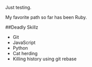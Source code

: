 Just testing.

My favorite path so far has been Ruby.

##Deadly Skillz

* Git
* JavaScript
* Python
* Cat herding
* Killing history using git rebase
